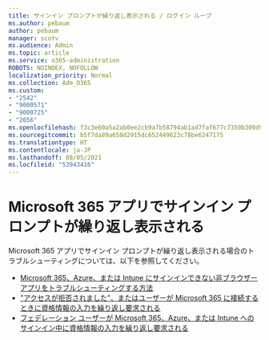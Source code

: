 ```yaml
---
title: サインイン プロンプトが繰り返し表示される / ログイン ループ
ms.author: pebaum
author: pebaum
manager: scotv
ms.audience: Admin
ms.topic: article
ms.service: o365-administration
ROBOTS: NOINDEX, NOFOLLOW
localization_priority: Normal
ms.collection: Adm_O365
ms.custom:
- "2542"
- "9000571"
- "9000725"
- "2656"
ms.openlocfilehash: f3c3e60a5a2ab0ee2cb9a7b58794ab1ad7faf677c7350b309d968a282db43772
ms.sourcegitcommit: b5f7da89a650d2915dc652449623c78be6247175
ms.translationtype: HT
ms.contentlocale: ja-JP
ms.lasthandoff: 08/05/2021
ms.locfileid: "53943416"
---
```

# <a name="repeated-sign-in-prompts-in-microsoft-365-apps"></a>Microsoft 365 アプリでサインイン プロンプトが繰り返し表示される

Microsoft 365 アプリでサインイン プロンプトが繰り返し表示される場合のトラブルシューティングについては、以下を参照してください。

- [Microsoft 365、Azure、または Intune にサインインできない非ブラウザー アプリをトラブルシューティングする方法](https://support.office.com/article/how-to-troubleshoot-non-browser-apps-that-can-t-sign-in-to-office-365-azure-or-intune-3ba1b268-66f6-462c-b0e5-070f5c2603c1)
- ["アクセスが拒否されました"、またはユーザーが Microsoft 365 に接続するときに資格情報の入力を繰り返し要求される](https://docs.microsoft.com/office365/troubleshoot/security/access-denied-when-connect-to-office-365)
- [フェデレーション ユーザーが Microsoft 365、Azure、または Intune へのサインイン中に資格情報の入力を繰り返し要求される](https://docs.microsoft.com/office365/troubleshoot/authentication/federated-user-repeatedly-prompted-for-credentials)


